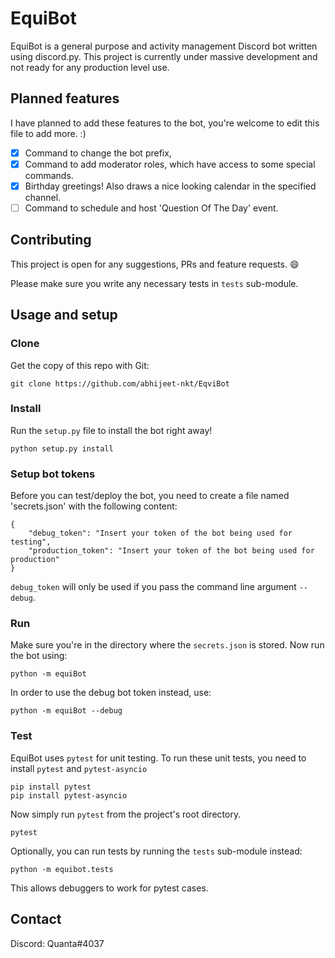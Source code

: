 
# EquiBot
EquiBot is a general purpose and activity management Discord bot written using discord.py.
This project is currently under massive development and not ready for any production level use.

## Planned features
I have planned to add these features to the bot, you're welcome to edit this file to add more. :)

- [x] Command to change the bot prefix,
- [x] Command to add moderator roles, which have access to some special commands.
- [x] Birthday greetings! Also draws a nice looking calendar in the specified channel.
- [ ] Command to schedule and host 'Question Of The Day' event.

## Contributing
This project is open for any suggestions, PRs and feature requests. :smile:

Please make sure you write any necessary tests in `tests` sub-module.

## Usage and setup

### Clone
Get the copy of this repo with Git:
```
git clone https://github.com/abhijeet-nkt/EqviBot
```

### Install
Run the `setup.py` file to install the bot right away!
```
python setup.py install
```

### Setup bot tokens
Before you can test/deploy the bot, you need to create a file named 'secrets.json' with the following content:

```
{
    "debug_token": "Insert your token of the bot being used for testing",
    "production_token": "Insert your token of the bot being used for production"
}
```
`debug_token` will only be used if you pass the command line argument `--debug`.

### Run
Make sure you're in the directory where the `secrets.json` is stored.
Now run the bot using:
```
python -m equiBot
```

In order to use the debug bot token instead, use:
```
python -m equiBot --debug
```

### Test
EquiBot uses `pytest` for unit testing. To run these unit tests, you need to install `pytest` and `pytest-asyncio`
```
pip install pytest
pip install pytest-asyncio
```

Now simply run `pytest` from the project's root directory.
```
pytest
```

Optionally, you can run tests by running the `tests` sub-module instead:
```
python -m equibot.tests
```
This allows debuggers to work for pytest cases.

## Contact
Discord: Quanta#4037
